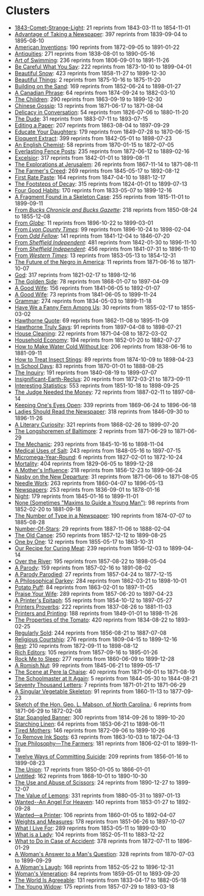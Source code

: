 # Clusters

* [1843-Comet-Strange-Light](clusters/sn83030213_1843-03-13_1843-Comet-Strange-Light.md): 21 reprints from 1843-03-11 to 1854-11-01
* [Advantage of Taking a Newspaper](clusters/18410703-sn85054702-AdvantageOfTakingANewspaper.md): 397 reprints from 1839-09-04 to 1895-08-10
* [American Inventions](clusters/18750702-sn89077510-AmericanInventions.md): 190 reprints from 1872-09-05 to 1891-01-22
* [Antiquities](clusters/18491020-sn82015408-Antiquities.md): 271 reprints from 1838-08-01 to 1890-05-16
* [Art of Swimming](clusters/18520804-sn83035101-ArtOfSwimming.md): 236 reprints from 1806-09-01 to 1891-11-26
* [Be Careful What You Say](clusters/18731010-sn83032041-BeCarefulWhatYouSay.md): 222 reprints from 1873-10-10 to 1899-04-01
* [Beautiful Snow](clusters/18590113-sn86081096-BeautifulSnow.md): 423 reprints from 1858-11-27 to 1899-12-30
* [Beautiful Things](clusters/18751016-sn84038806-BeautifulThings.md): 2 reprints from 1875-10-16 to 1875-11-20
* [Building on the Sand](clusters/18520811-sn84026897-BuildingOnTheSand.md): 169 reprints from 1852-06-24 to 1898-01-27
* [A Canadian Phrase](clusters/18751023-sn84038126-ACanadianPhrase.md): 64 reprints from 1874-09-24 to 1882-03-10
* [The Children](clusters/18640902-sn84038223-TheChildren.md): 290 reprints from 1863-09-19 to 1899-12-30
* [Chinese Gossip](clusters/18710617-sn83025925-ChineseGossip.md): 13 reprints from 1871-06-17 to 1871-08-04
* [Delicacy in Conversation](clusters/18631203-sn84031490-DelicacyInConversation.md): 54 reprints from 1826-07-06 to 1880-11-20
* [The Dude](clusters/18830723-sn84022871-TheDude.md): 31 reprints from 1883-07-11 to 1893-07-15
* [Editing a Paper](clusters/18801119-sn87062082-EditingAPaper.md): 207 reprints from 1863-08-04 to 1897-09-29
* [Educate Your Daughters](clusters/18500316-sn83035487-EducateYourDaughters.md): 179 reprints from 1849-07-28 to 1870-06-15
* [Eloquent Extract](clusters/18430908-sn98060050-EloquentExtract.md): 399 reprints from 1842-05-01 to 1898-07-23
* [An English Chemist](clusters/18701117-sn84028821-EnglishChemist.md): 58 reprints from 1870-01-15 to 1872-07-05
* [Everlasting Fence Posts](clusters/18720619-sn840232209-EverlastingFencePost.md): 235 reprints from 1872-06-12 to 1889-02-16
* [Excelsior](clusters/18420106-sn83030212-Excelsior.md): 317 reprints from 1842-01-01 to 1899-08-11
* [The Explorations at Jerusalem](clusters/18710629-sn84026753-ExplorationsAtJerusalem.md): 26 reprints from 1867-11-14 to 1871-08-11
* [The Farmer's Creed](clusters/18570709-sn82015486-FarmersCreed.md): 269 reprints from 1845-05-17 to 1892-08-12
* [First Rate Paste](clusters/18470818-sn85025007-FirstRatePaste.md): 164 reprints from 1847-04-10 to 1881-12-17
* [The Footsteps of Decay](clusters/18640117-sn82015407-TheFootstepsOfDecay.md): 315 reprints from 1824-01-01 to 1899-07-13
* [Four Good Habits](clusters/18520309-sn85026466-FourGoodHabits.md): 170 reprints from 1833-05-07 to 1899-12-16
* [A Fragment Found in a Skeleton Case](clusters/18360226-sn83035366-FragmentFoundInASkeletonCase.md): 255 reprints from 1815-11-01 to 1899-09-11
* [From _Bucks Chronicle and Bucks Gazette_](clusters/Manhood%20Buck%27s%20Chronicle%2021%20June%201851.md): 218 reprints from 1850-08-24 to 1855-12-08
* [From _Globe_](clusters/Untrodden%20Fields%20Globe%2010%20November%201896.md): 11 reprints from 1896-10-22 to 1899-03-01
* [From _Lyon County Times_](clusters/Philosophy%20of%20Marriage%20Lyon%20County%20Times%2014%20November%201896.md): 99 reprints from 1896-10-24 to 1898-02-04
* [From _Odd Fellow_](clusters/Silent%20Friend%20Odd%20Fellow%204%20December%201841.md): 141 reprints from 1841-12-04 to 1846-07-20
* [From _Sheffield Independent_](clusters/Manly%20Vigour%20Sheffield%20Independent%2024%20June%201843.md): 481 reprints from 1842-01-30 to 1896-11-10
* [From _Sheffield Independent_](clusters/Self%20Preservation%20Sheffield%20Independent%2024%20June%201843.md): 456 reprints from 1841-07-31 to 1896-11-10
* [From _Western Times_](clusters/Man%20and%20Woman%20Western%20Times%2013%20May%201854.md): 13 reprints from 1853-05-13 to 1854-12-31
* [The Future of the Negro in America](clusters/18710629-sn84026753-FutureoftheNegro.md): 11 reprints from 1871-06-16 to 1871-10-07
* [God](clusters/18380718-sn83025661-God.md): 317 reprints from 1821-02-17 to 1898-12-16
* [The Golden Side](clusters/18680107-sn84020712-TheGoldenSide.md): 78 reprints from 1868-01-07 to 1897-04-09
* [A Good Wife](clusters/18430327-sn83016922-AGoodWife.md): 156 reprints from 1841-06-05 to 1892-01-07
* [A Good Wife](clusters/18430527-sn83016922-AGoodWife.md): 73 reprints from 1841-06-05 to 1899-11-24
* [Grammar](clusters/18460108-sn84022687-Grammar.md): 274 reprints from 1834-05-03 to 1899-11-18
* [Have We a Fanny Fern Among Us](clusters/18550222-sn85025007-IsThereFannyFernAmongUs.md): 30 reprints from 1855-02-17 to 1855-03-02
* [Hawthorne Quote](clusters/18750702-sn84024738-HawthorneQuote.md): 69 reprints from 1862-11-08 to 1895-11-09
* [Hawthorne Truly Says](clusters/18970409-sn82014635-HawthorneTrulySays.md): 91 reprints from 1897-04-08 to 1898-07-21
* [House Cleaning](clusters/18710426-sn84023209-HouseCleaning.md): 22 reprints from 1871-04-08 to 1872-03-02
* [Household Economy](clusters/18520205-sn84023200-HouseholdEconomy.md): 194 reprints from 1852-01-20 to 1882-07-27
* [How to Make Water Cold Without Ice](clusters/18570825-sn84020712-HowToMakeWaterColdWithoutIce.md): 206 reprints from 1838-06-16 to 1881-09-11
* [How to Treat Insect Stings](clusters/18770212-sn82014805-HowToTreatInsectStings.md): 89 reprints from 1874-10-09 to 1898-04-23
* [In School Days](clusters/18700103-sn84026844-InSchoolDays.md): 83 reprints from 1870-01-01 to 1888-08-25
* [The Inquiry](clusters/18401205-sn83016957-TheInquiry.md): 191 reprints from 1840-08-19 to 1899-07-07
* [Insignificant-Earth-Reclus](clusters/sn84026259-1872-03-21-Insignificant-Earth-Reclus.md): 20 reprints from 1872-03-21 to 1873-09-11
* [Interesting Statistics](clusters/18530719-sn86053240-InterestingStatistics.md): 553 reprints from 1851-10-18 to 1898-09-25
* [The Judge Needed the Money](clusters/18870304-sn2001063112-JudgeNeededTheMoney.md): 72 reprints from 1887-02-11 to 1897-08-14
* [Keeping One's Eyes Open](clusters/18690715-sn90061771-KeepingOnesEyesOpen.md): 339 reprints from 1869-06-24 to 1896-06-18
* [Ladies Should Read the Newspaper](clusters/18581111-sn84028820-LadiesShouldReadTheNewspaper.md): 318 reprints from 1846-09-30 to 1896-11-26
* [A Literary Curiosity](clusters/18680308-sn82015775-ALiteraryCuriosity.md): 321 reprints from 1868-02-26 to 1899-07-20
* [The Longshoremen of Baltimore](clusters/18710629-sn84026753-LongshoremenofBaltimore.md): 2 reprints from 1871-06-29 to 1871-06-29
* [The Mechanic](clusters/18451113-sn84023209-Mechanic.md): 293 reprints from 1845-10-16 to 1898-11-04
* [Medical Uses of Salt](clusters/18480701-SciAm-MedicalUsesOfSalt.md): 243 reprints from 1848-05-16 to 1897-07-15
* [Micromega-Year-Round](clusters/sn85038238_1872-10-10_Micromega-Year-Round.md): 6 reprints from 1827-02-01 to 1872-10-24
* [Mortality](clusters/18391219-sn82015015-Mortality.md): 404 reprints from 1829-06-05 to 1899-12-28
* [A Mother's Influence](clusters/18571114-sn85025181-AMothersInfluence.md): 218 reprints from 1856-12-23 to 1899-06-24
* [Nasby on the New Departure](clusters/18710629-sn84026753-NasbyOnTheNewDeparture.md): 31 reprints from 1871-06-06 to 1871-08-05
* [Needle Work](clusters/18600413-sn84026845-NeedleWork.md): 263 reprints from 1860-04-07 to 1896-05-13
* [Newspapers](clusters/18510710-sn84023200-Newspapers.md): 253 reprints from 1836-09-01 to 1878-01-16
* [Night](clusters/18511121-sn82015378-Night.md): 179 reprints from 1845-01-16 to 1899-11-01
* [None (Sometimes "Maxims to Guide a Young Man")](clusters/18590623-sn88077413-MaximsToGuideAYoungMan.md): 98 reprints from 1852-02-20 to 1881-09-18
* [The Number of Type in a Newspaper](clusters/18740718-sn85052141--NumberOfType.md): 190 reprints from 1874-07-07 to 1885-08-28
* [Number-Of-Stars](clusters/sn84022060_1888-02-04_Number-Of-Stars.md): 29 reprints from 1887-11-06 to 1888-02-04
* [The Old Canoe](clusters/18600301-sn82014141-TheOldCanoe.md): 250 reprints from 1857-12-12 to 1899-08-25
* [One by One](clusters/18550524-sn85042002-OneByOne.md): 12 reprints from 1855-05-17 to 1863-10-31
* [Our Recipe for Curing Meat](clusters/18621108-sn83016348-OurRecipeForCuringMeat.md): 239 reprints from 1856-12-03 to 1899-04-14
* [Over the River](clusters/18571007-sn83045450-OverTheRiver.md): 195 reprints from 1857-08-22 to 1898-05-04
* [A Parody](clusters/18570304-sn85026466-AParody.md): 159 reprints from 1857-02-16 to 1891-08-02
* [A Parody Parodied](clusters/18570623-sn83045462-AParodyParodied.md): 27 reprints from 1857-04-24 to 1877-12-15
* [A Philosophical Darkey](clusters/18720620-sn85033429-PhilosophicalDarkey.md): 284 reprints from 1862-03-21 to 1898-10-01
* [Potato Puff](clusters/18660223-sn83016107-PotatoPuff.md): 84 reprints from 1863-02-01 to 1897-11-05
* [Praise Your Wife](clusters/18570620-sn84026824-PraiseYourWife.md): 289 reprints from 1857-06-20 to 1897-04-23
* [A Printer's Epitaph](clusters/18580506-sn97065088-PrintersEpitaph.md): 55 reprints from 1854-10-12 to 1897-05-27
* [Printers Proverbs](clusters/18370826-sn85025180-PrintersProverbs.md): 222 reprints from 1837-08-26 to 1881-11-03
* [Printers and Printing](clusters/18510115-sn84026472-PrintersAndPrinting.md): 188 reprints from 1849-01-01 to 1898-11-26
* [The Properties of the Tomato](clusters/18520820-sn84023127-PropertiesOfTheTomato.md): 420 reprints from 1834-08-22 to 1893-02-25
* [Regularly Sold](clusters/18560821-sn83045462-RegularlySold.md): 244 reprints from 1856-08-21 to 1887-07-08
* [Religious Courtship](clusters/18360420-sn87065654-ReligiousCourtship.md): 276 reprints from 1809-04-15 to 1899-12-16
* [Rest](clusters/18721011-sn84026994-Rest.md): 210 reprints from 1872-09-11 to 1898-08-12
* [Rich Editors](clusters/18681202-sn84026601-RichEditors.md): 105 reprints from 1857-09-16 to 1895-01-26
* [Rock Me to Sleep](clusters/18600714-sn82016419-RockMeToSleep.md): 277 reprints from 1860-06-09 to 1899-12-28
* [A Romish Nut](clusters/18450904-sn86053954-ARomishNut.md): 99 reprints from 1845-06-21 to 1899-05-17
* [The Scene at Pere la Chaise](clusters/18710615-sn82014064-SceneAtPereLaChaise.md): 40 reprints from 1871-06-01 to 1871-08-19
* [The Schoolmaster at It Again](clusters/18440622-sn85054702-SchoolmasterAtItAgain.md): 5 reprints from 1844-05-30 to 1844-08-21
* [Seventy Thousand Letters](clusters/18710526-sn87075000-SeventyThousandLetters.md): 7 reprints from 1871-01-21 to 1871-06-29
* [A Singular Vegetable Skeleton](clusters/18601120-sn85025007-SingularVegetableSkeleton.md): 91 reprints from 1860-11-13 to 1877-09-23
* [Sketch of the Hon. Geo. L. Mabson, of North Carolina.](clusters/18710629-sn84026753-SketchofGeorgeMabson.md): 6 reprints from 1871-06-29 to 1872-02-08
* [Star Spangled Banner](clusters/StarSpangledBanner.md): 300 reprints from 1814-09-26 to 1899-10-20
* [Starching Linen](clusters/18540819-sn85038518-StarchingLinen.md): 64 reprints from 1853-06-21 to 1898-06-11
* [Tired Mothers](clusters/18720906-sn98060050-TiredMothers.md): 146 reprints from 1872-09-06 to 1899-10-26
* [To Remove Ink Spots](clusters/18631230-sn85054616-ToRemoveInkSpots.md): 63 reprints from 1863-10-03 to 1872-04-13
* [True Philosophy—The Farmers](clusters/18390614-sn98060050-TruePhilosophy.md): 181 reprints from 1806-02-01 to 1899-11-18
* [Twelve Ways of Committing Suicide](clusters/18560816-sn84020109-12WaySuicide.md): 209 reprints from 1856-01-16 to 1899-08-23
* [The Union](clusters/18500109-sn88064476-TheUnion.md): 17 reprints from 1850-01-05 to 1866-01-01
* [Untitled](clusters/18690123-sn82016099-untitled.md): 162 reprints from 1868-10-01 to 1890-10-30
* [The Use and Abuse of Scissors](clusters/18901227-sn84038206-UseAndAbuseScissors.md): 24 reprints from 1890-12-27 to 1899-12-07
* [The Value of Lemons](clusters/18800610-sn87068079-ValueOfLemons.md): 331 reprints from 1880-05-31 to 1897-01-13
* [Wanted--An Angel For Heaven](clusters/18530325-sn83045461-AnAngelForHeaven.md): 140 reprints from 1853-01-27 to 1892-09-28
* [Wanted—a Printer](clusters/18600105-sn84026845-WantedAPrinter.md): 106 reprints from 1860-01-05 to 1892-04-07
* [Weights and Measures](clusters/18511029-sn85042199-WeightsAndMeasures.md): 178 reprints from 1851-06-26 to 1897-10-07
* [What I Live For](clusters/18530710-sn87076863-WhatILiveFor.md): 289 reprints from 1853-05-11 to 1899-03-10
* [What is a Lady](clusters/18520622-sn82014593-AModelLady.md): 104 reprints from 1852-05-11 to 1883-12-22
* [What to Do in Case of Accident](clusters/18730206-sn85033395-WhatToDoInCaseOfAccident.md): 378 reprints from 1872-07-11 to 1896-01-29
* [A Woman's Answer to a Man's Question](clusters/18710126-sn87076794-WomansAnswer.md): 328 reprints from 1870-07-03 to 1899-09-29
* [A Woman's Laugh](clusters/18530101-sn82014593-AWomansLaugh.md): 168 reprints from 1852-05-22 to 1896-12-31
* [Woman's Veneration](clusters/18600104-sn82014511-WomansVeneration.md): 84 reprints from 1859-05-01 to 1893-09-20
* [The World Is Agreeable](clusters/18420416-sn83016348-TheWorldIsAgreeable.md): 131 reprints from 1833-04-17 to 1882-05-18
* [The Young Widow](clusters/18570801-sn88064476-TheYoungWidow.md): 175 reprints from 1857-07-29 to 1893-03-18
